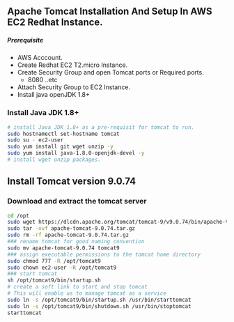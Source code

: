 ## Apache Tomcat Installation And Setup In AWS EC2 Redhat Instance.
##### Prerequisite
+ AWS Acccount.
+ Create Redhat EC2 T2.micro Instance.
+ Create Security Group and open Tomcat ports or Required ports.
   + 8080 ..etc
+ Attach Security Group to EC2 Instance.
+ Install java openJDK 1.8+

### Install Java JDK 1.8+ 

``` sh
# install Java JDK 1.8+ as a pre-requisit for tomcat to run.
sudo hostnamectl set-hostname tomcat
sudo su - ec2-user
sudo yum install git wget unzip -y
sudo yum install java-1.8.0-openjdk-devel -y
# install wget unzip packages.

```
## Install Tomcat version 9.0.74
### Download and extract the tomcat server
``` sh
cd /opt 
sudo wget https://dlcdn.apache.org/tomcat/tomcat-9/v9.0.74/bin/apache-tomcat-9.0.74.tar.gz
sudo tar -xvf apache-tomcat-9.0.74.tar.gz
sudo rm -rf apache-tomcat-9.0.74.tar.gz
### rename tomcat for good naming convention
sudo mv apache-tomcat-9.0.74 tomcat9
### assign executable permissions to the tomcat home directory
sudo chmod 777 -R /opt/tomcat9
sudo chown ec2-user -R /opt/tomcat9
### start tomcat
sh /opt/tomcat9/bin/startup.sh
# create a soft link to start and stop tomcat
# This will enable us to manage tomcat as a service
sudo ln -s /opt/tomcat9/bin/startup.sh /usr/bin/starttomcat
sudo ln -s /opt/tomcat9/bin/shutdown.sh /usr/bin/stoptomcat
starttomcat

